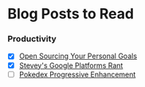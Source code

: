 # Blog Posts to Read

### Productivity
- [x] [Open Sourcing Your Personal Goals](http://una.github.io/personal-goals-guide/)
- [x] [Stevey's Google Platforms Rant](https://plus.google.com/+RipRowan/posts/eVeouesvaVX)
- [ ] [Pokedex Progressive Enhancement](http://www.pocketjavascript.com/blog/2015/11/23/introducing-pokedex-org)
